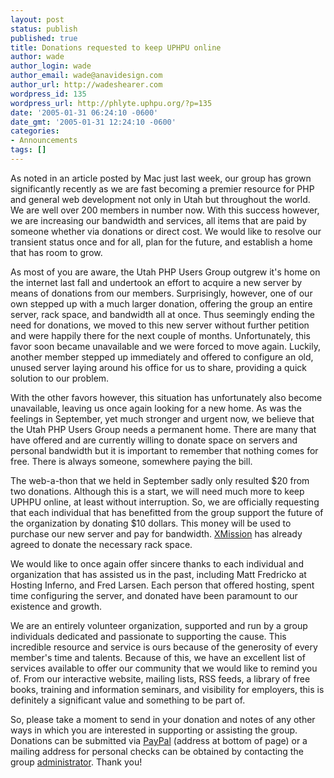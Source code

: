```yaml
---
layout: post
status: publish
published: true
title: Donations requested to keep UPHPU online
author: wade
author_login: wade
author_email: wade@anavidesign.com
author_url: http://wadeshearer.com
wordpress_id: 135
wordpress_url: http://phlyte.uphpu.org/?p=135
date: '2005-01-31 06:24:10 -0600'
date_gmt: '2005-01-31 12:24:10 -0600'
categories:
- Announcements
tags: []
---
```

<p>As noted in an article posted by Mac just last week, our group has grown significantly recently as we are fast becoming a premier resource for PHP and general web development not only in Utah but throughout the world. We are well over 200 members in number now. With this success however, we are increasing our bandwidth and services, all items that are paid by someone whether via donations or direct cost. We would like to resolve our transient status once and for all, plan for the future, and establish a home that has room to grow.</p>
<p>As most of you are aware, the Utah PHP Users Group outgrew it's home on the internet last fall and undertook an effort to acquire a new server by means of donations from our members. Surprisingly, however, one of our own stepped up with a much larger donation, offering the group an entire server, rack space, and bandwidth all at once. Thus seemingly ending the need for donations, we moved to this new server without further petition and were happily there for the next couple of months. Unfortunately, this favor soon became unavailable and we were forced to move again. Luckily, another member stepped up immediately and offered to configure an old, unused server laying around his office for us to share, providing a quick solution to our problem.</p>
<p>With the other favors however, this situation has unfortunately also become unavailable, leaving us once again looking for a new home. As was the feelings in September, yet much stronger and urgent now, we believe that the Utah PHP Users Group needs a permanent home. There are many that have offered and are currently willing to donate space on servers and personal bandwidth but it is important to remember that nothing comes for free. There is always someone, somewhere paying the bill.</p>
<p>The web-a-thon that we held in September sadly only resulted $20 from two donations. Although this is a start, we will need much more to keep UPHPU online, at least without interruption. So, we are officially requesting that each individual that has benefitted from the group support the future of the organization by donating $10 dollars. This money will be used to purchase our new server and pay for bandwidth. <a href="http://xmission.com">XMission</a> has already agreed to donate the necessary rack space.</p>
<p>We would like to once again offer sincere thanks to each individual and organization that has assisted us in the past, including Matt Fredricko at Hosting Inferno, and Fred Larsen. Each person that offered hosting, spent time configuring the server, and donated have been paramount to our existence and growth.</p>
<p>We are an entirely volunteer organization, supported and run by a group individuals dedicated and passionate to supporting the cause. This incredible resource and service is ours because of the generosity of every member's time and talents. Because of this, we have an excellent list of services available to offer our community that we would like to remind you of. From our interactive website, mailing lists, RSS feeds, a library of free books, training and information seminars, and visibility for employers, this is definitely a significant value and something to be part of.</p>
<p>So, please take a moment to send in your donation and notes of any other ways in which you are interested in supporting or assisting the group. Donations can be submitted via <a href="/staticpages/index.php?page=20040520232950120">PayPal</a> (address at bottom of page) or a mailing address for personal checks can be obtained by contacting the group <a href="/users.php?mode=profile&uid=411">administrator</a>. Thank you!</p>

